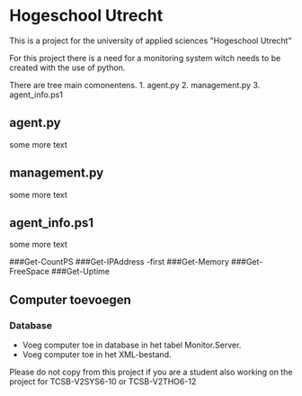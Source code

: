 # Hogeschool Utrecht
This is a project for the university of applied sciences "Hogeschool Utrecht"

For this project there is a need for a monitoring system witch needs to be created with the use of python.

There are tree main comonentens.
    1. agent.py
    2. management.py
    3. agent_info.ps1

## agent.py
some more text


## management.py
some more text


## agent_info.ps1
some more text

###Get-CountPS
###Get-IPAddress -first
###Get-Memory
###Get-FreeSpace
###Get-Uptime

## Computer toevoegen
### Database
- Voeg computer toe in database in het tabel Monitor.Server.
- Voeg computer toe in het XML-bestand.


Please do not copy from this project if you are a student also working on the project for TCSB-V2SYS6-10 or TCSB-V2THO6-12